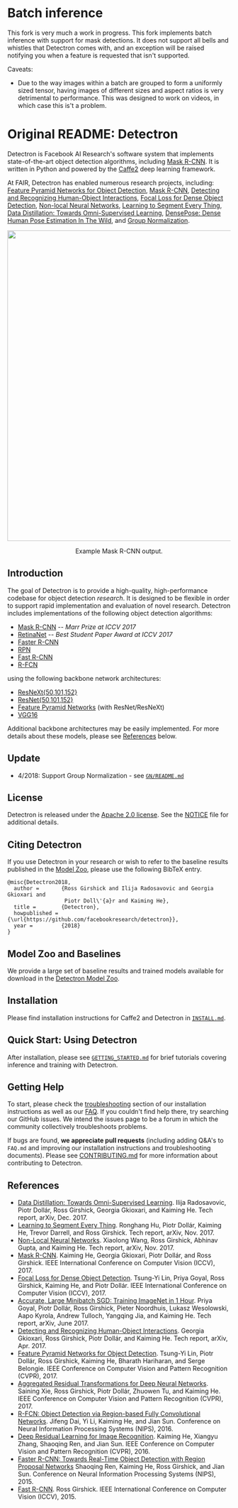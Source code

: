 # Batch inference

This fork is very much a work in progress.
This fork implements batch inference with support for mask detections. It does not support all bells and whistles that Detectron comes with, and an exception will be raised notifying you when a feature is requested that isn't supported.

Caveats:
* Due to the way images within a batch are grouped to form a uniformly sized tensor, having images of different sizes and aspect ratios is very detrimental to performance. This was designed to work on videos, in which case this is't a problem.

# Original README: Detectron

Detectron is Facebook AI Research's software system that implements state-of-the-art object detection algorithms, including [Mask R-CNN](https://arxiv.org/abs/1703.06870). It is written in Python and powered by the [Caffe2](https://github.com/caffe2/caffe2) deep learning framework.

At FAIR, Detectron has enabled numerous research projects, including: [Feature Pyramid Networks for Object Detection](https://arxiv.org/abs/1612.03144), [Mask R-CNN](https://arxiv.org/abs/1703.06870), [Detecting and Recognizing Human-Object Interactions](https://arxiv.org/abs/1704.07333), [Focal Loss for Dense Object Detection](https://arxiv.org/abs/1708.02002), [Non-local Neural Networks](https://arxiv.org/abs/1711.07971), [Learning to Segment Every Thing](https://arxiv.org/abs/1711.10370), [Data Distillation: Towards Omni-Supervised Learning](https://arxiv.org/abs/1712.04440), [DensePose: Dense Human Pose Estimation In The Wild](https://arxiv.org/abs/1802.00434), and [Group Normalization](https://arxiv.org/abs/1803.08494).

<div align="center">
  <img src="demo/output/33823288584_1d21cf0a26_k_example_output.jpg" width="700px" />
  <p>Example Mask R-CNN output.</p>
</div>

## Introduction

The goal of Detectron is to provide a high-quality, high-performance
codebase for object detection *research*. It is designed to be flexible in order
to support rapid implementation and evaluation of novel research. Detectron
includes implementations of the following object detection algorithms:

- [Mask R-CNN](https://arxiv.org/abs/1703.06870) -- *Marr Prize at ICCV 2017*
- [RetinaNet](https://arxiv.org/abs/1708.02002) -- *Best Student Paper Award at ICCV 2017*
- [Faster R-CNN](https://arxiv.org/abs/1506.01497)
- [RPN](https://arxiv.org/abs/1506.01497)
- [Fast R-CNN](https://arxiv.org/abs/1504.08083)
- [R-FCN](https://arxiv.org/abs/1605.06409)

using the following backbone network architectures:

- [ResNeXt{50,101,152}](https://arxiv.org/abs/1611.05431)
- [ResNet{50,101,152}](https://arxiv.org/abs/1512.03385)
- [Feature Pyramid Networks](https://arxiv.org/abs/1612.03144) (with ResNet/ResNeXt)
- [VGG16](https://arxiv.org/abs/1409.1556)

Additional backbone architectures may be easily implemented. For more details about these models, please see [References](#references) below.

## Update

- 4/2018: Support Group Normalization - see [`GN/README.md`](./projects/GN/README.md)

## License

Detectron is released under the [Apache 2.0 license](https://github.com/facebookresearch/detectron/blob/master/LICENSE). See the [NOTICE](https://github.com/facebookresearch/detectron/blob/master/NOTICE) file for additional details.

## Citing Detectron

If you use Detectron in your research or wish to refer to the baseline results published in the [Model Zoo](MODEL_ZOO.md), please use the following BibTeX entry.

```
@misc{Detectron2018,
  author =       {Ross Girshick and Ilija Radosavovic and Georgia Gkioxari and
                  Piotr Doll\'{a}r and Kaiming He},
  title =        {Detectron},
  howpublished = {\url{https://github.com/facebookresearch/detectron}},
  year =         {2018}
}
```

## Model Zoo and Baselines

We provide a large set of baseline results and trained models available for download in the [Detectron Model Zoo](MODEL_ZOO.md).

## Installation

Please find installation instructions for Caffe2 and Detectron in [`INSTALL.md`](INSTALL.md).

## Quick Start: Using Detectron

After installation, please see [`GETTING_STARTED.md`](GETTING_STARTED.md) for brief tutorials covering inference and training with Detectron.

## Getting Help

To start, please check the [troubleshooting](INSTALL.md#troubleshooting) section of our installation instructions as well as our [FAQ](FAQ.md). If you couldn't find help there, try searching our GitHub issues. We intend the issues page to be a forum in which the community collectively troubleshoots problems.

If bugs are found, **we appreciate pull requests** (including adding Q&A's to `FAQ.md` and improving our installation instructions and troubleshooting documents). Please see [CONTRIBUTING.md](CONTRIBUTING.md) for more information about contributing to Detectron.

## References

- [Data Distillation: Towards Omni-Supervised Learning](https://arxiv.org/abs/1712.04440).
  Ilija Radosavovic, Piotr Dollár, Ross Girshick, Georgia Gkioxari, and Kaiming He.
  Tech report, arXiv, Dec. 2017.
- [Learning to Segment Every Thing](https://arxiv.org/abs/1711.10370).
  Ronghang Hu, Piotr Dollár, Kaiming He, Trevor Darrell, and Ross Girshick.
  Tech report, arXiv, Nov. 2017.
- [Non-Local Neural Networks](https://arxiv.org/abs/1711.07971).
  Xiaolong Wang, Ross Girshick, Abhinav Gupta, and Kaiming He.
  Tech report, arXiv, Nov. 2017.
- [Mask R-CNN](https://arxiv.org/abs/1703.06870).
  Kaiming He, Georgia Gkioxari, Piotr Dollár, and Ross Girshick.
  IEEE International Conference on Computer Vision (ICCV), 2017.
- [Focal Loss for Dense Object Detection](https://arxiv.org/abs/1708.02002).
  Tsung-Yi Lin, Priya Goyal, Ross Girshick, Kaiming He, and Piotr Dollár.
  IEEE International Conference on Computer Vision (ICCV), 2017.
- [Accurate, Large Minibatch SGD: Training ImageNet in 1 Hour](https://arxiv.org/abs/1706.02677).
  Priya Goyal, Piotr Dollár, Ross Girshick, Pieter Noordhuis, Lukasz Wesolowski, Aapo Kyrola, Andrew Tulloch, Yangqing Jia, and Kaiming He.
  Tech report, arXiv, June 2017.
- [Detecting and Recognizing Human-Object Interactions](https://arxiv.org/abs/1704.07333).
  Georgia Gkioxari, Ross Girshick, Piotr Dollár, and Kaiming He.
  Tech report, arXiv, Apr. 2017.
- [Feature Pyramid Networks for Object Detection](https://arxiv.org/abs/1612.03144).
  Tsung-Yi Lin, Piotr Dollár, Ross Girshick, Kaiming He, Bharath Hariharan, and Serge Belongie.
  IEEE Conference on Computer Vision and Pattern Recognition (CVPR), 2017.
- [Aggregated Residual Transformations for Deep Neural Networks](https://arxiv.org/abs/1611.05431).
  Saining Xie, Ross Girshick, Piotr Dollár, Zhuowen Tu, and Kaiming He.
  IEEE Conference on Computer Vision and Pattern Recognition (CVPR), 2017.
- [R-FCN: Object Detection via Region-based Fully Convolutional Networks](http://arxiv.org/abs/1605.06409).
  Jifeng Dai, Yi Li, Kaiming He, and Jian Sun.
  Conference on Neural Information Processing Systems (NIPS), 2016.
- [Deep Residual Learning for Image Recognition](http://arxiv.org/abs/1512.03385).
  Kaiming He, Xiangyu Zhang, Shaoqing Ren, and Jian Sun.
  IEEE Conference on Computer Vision and Pattern Recognition (CVPR), 2016.
- [Faster R-CNN: Towards Real-Time Object Detection with Region Proposal Networks](http://arxiv.org/abs/1506.01497)
  Shaoqing Ren, Kaiming He, Ross Girshick, and Jian Sun.
  Conference on Neural Information Processing Systems (NIPS), 2015.
- [Fast R-CNN](http://arxiv.org/abs/1504.08083).
  Ross Girshick.
  IEEE International Conference on Computer Vision (ICCV), 2015.
